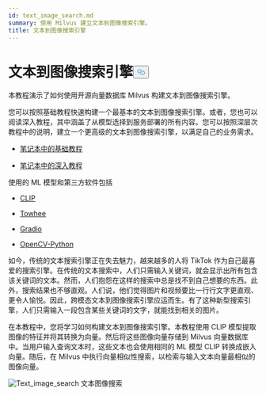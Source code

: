 ```yaml
---
id: text_image_search.md
summary: 使用 Milvus 建立文本到图像搜索引擎。
title: 文本到图像搜索引擎
---
```

<h1 id="Text-to-Image-Search-Engine" class="common-anchor-header">文本到图像搜索引擎<button data-href="#Text-to-Image-Search-Engine" class="anchor-icon" translate="no">
      <svg translate="no"
        aria-hidden="true"
        focusable="false"
        height="20"
        version="1.1"
        viewBox="0 0 16 16"
        width="16"
      >
        <path
          fill="#0092E4"
          fill-rule="evenodd"
          d="M4 9h1v1H4c-1.5 0-3-1.69-3-3.5S2.55 3 4 3h4c1.45 0 3 1.69 3 3.5 0 1.41-.91 2.72-2 3.25V8.59c.58-.45 1-1.27 1-2.09C10 5.22 8.98 4 8 4H4c-.98 0-2 1.22-2 2.5S3 9 4 9zm9-3h-1v1h1c1 0 2 1.22 2 2.5S13.98 12 13 12H9c-.98 0-2-1.22-2-2.5 0-.83.42-1.64 1-2.09V6.25c-1.09.53-2 1.84-2 3.25C6 11.31 7.55 13 9 13h4c1.45 0 3-1.69 3-3.5S14.5 6 13 6z"
        ></path>
      </svg>
    </button></h1><p>本教程演示了如何使用开源向量数据库 Milvus 构建文本到图像搜索引擎。</p>
<p>您可以按照基础教程快速构建一个最基本的文本到图像搜索引擎。或者，您也可以阅读深入教程，其中涵盖了从模型选择到服务部署的所有内容。您可以按照深层次教程中的说明，建立一个更高级的文本到图像搜索引擎，以满足自己的业务需求。</p>
<ul>
<li><p><a href="https://github.com/towhee-io/examples/blob/main/image/text_image_search/1_build_text_image_search_engine.ipynb">笔记本中的基础教程</a></p></li>
<li><p><a href="https://github.com/towhee-io/examples/blob/main/image/text_image_search/2_deep_dive_text_image_search.ipynb">笔记本中的深入教程</a></p></li>
</ul>
<p>使用的 ML 模型和第三方软件包括</p>
<ul>
<li><p><a href="https://openai.com/blog/clip/">CLIP</a></p></li>
<li><p><a href="https://towhee.io/">Towhee</a></p></li>
<li><p><a href="https://www.google.com/url?sa=t&amp;rct=j&amp;q=&amp;esrc=s&amp;source=web&amp;cd=&amp;cad=rja&amp;uact=8&amp;ved=2ahUKEwj3nvvEhNj7AhVZSGwGHUFuA6sQFnoECA0QAQ&amp;url=https%3A%2F%2Fgradio.app%2F&amp;usg=AOvVaw0Rmnp2xYgYvkDcMb9d-9TR">Gradio</a></p></li>
<li><p><a href="https://www.google.com/url?sa=t&amp;rct=j&amp;q=&amp;esrc=s&amp;source=web&amp;cd=&amp;cad=rja&amp;uact=8&amp;ved=2ahUKEwjawLa4hNj7AhWrSGwGHSWKD1sQFnoECA0QAQ&amp;url=https%3A%2F%2Fdocs.opencv.org%2F4.x%2Fd6%2Fd00%2Ftutorial_py_root.html&amp;usg=AOvVaw3YMr9iiY-FTDoGSWWqppvP">OpenCV-Python</a></p></li>
</ul>
<p>如今，传统的文本搜索引擎正在失去魅力，越来越多的人将 TikTok 作为自己最喜爱的搜索引擎。在传统的文本搜索中，人们只需输入关键词，就会显示出所有包含该关键词的文本。然而，人们抱怨在这样的搜索中总是找不到自己想要的东西。此外，搜索结果也不够直观。人们说，他们觉得图片和视频要比一行行文字更直观、更令人愉悦。因此，跨模态文本到图像搜索引擎应运而生。有了这种新型搜索引擎，人们只需输入一段包含某些关键词的文字，就能找到相关的图片。</p>
<p>在本教程中，您将学习如何构建文本到图像搜索引擎。本教程使用 CLIP 模型提取图像的特征并将其转换为向量。然后将这些图像向量存储到 Milvus 向量数据库中。当用户输入查询文本时，这些文本也会使用相同的 ML 模型 CLIP 转换成嵌入向量。随后，在 Milvus 中执行向量相似性搜索，以检索与输入文本向量最相似的图像向量。</p>
<p>
  
   <span class="img-wrapper"> <img translate="no" src="/docs/v2.4.x/assets/text_to_image_workflow.png" alt="Text_image_search" class="doc-image" id="text_image_search" />
   </span> <span class="img-wrapper"> <span>文本图像搜索</span> </span></p>
